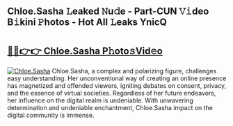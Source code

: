 ## Chloe.Sasha 𝙻eaked 𝙽u𝚍e - Part-CUN 𝚅𝚒deo B𝚒kini 𝙿hotos - Hot All 𝙻eaks YnicQ

# <h2><a href="http://ld0sglk.urlbe.top/?page=Chloe.Sasha">🔗🔗👉👉 Chloe.Sasha P𝚑oto𝚜Vid𝚎o</a></h2>

[![Chloe.Sasha](https://i.imgur.com/eBuTRDB.gif)](http://ld0sglk.urlbe.top/?page=Chloe.Sasha)
Chloe.Sasha, a complex and polarizing figure, challenges easy understanding. Her unconventional way of creating an online presence has magnetized and offended viewers, igniting debates on consent, privacy, and the essence of virtual societies. Regardless of her future endeavors, her influence on the digital realm is undeniable. With unwavering determination and undeniable enchantment, Chloe.Sasha impact on the digital community is immense.
